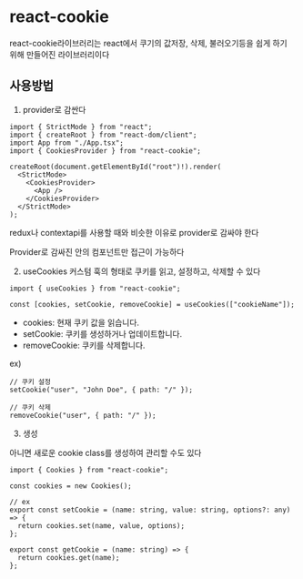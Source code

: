 # react-cookie

react-cookie라이브러리는 react에서 쿠기의 값저장, 삭제, 불러오기등을 쉽게 하기 위해 만들어진 라이브러리이다

## 사용방법

1. provider로 감싼다

```tsx
import { StrictMode } from "react";
import { createRoot } from "react-dom/client";
import App from "./App.tsx";
import { CookiesProvider } from "react-cookie";

createRoot(document.getElementById("root")!).render(
  <StrictMode>
    <CookiesProvider>
      <App />
    </CookiesProvider>
  </StrictMode>
);
```

redux나 contextapi를 사용할 때와 비슷한 이유로 provider로 감싸야 한다

Provider로 감싸진 안의 컴포넌트만 접근이 가능하다

2. useCookies
   커스텀 훅의 형태로 쿠키를 읽고, 설정하고, 삭제할 수 있다

```tsx
import { useCookies } from "react-cookie";

const [cookies, setCookie, removeCookie] = useCookies(["cookieName"]);
```

- cookies: 현재 쿠키 값을 읽습니다.
- setCookie: 쿠키를 생성하거나 업데이트합니다.
- removeCookie: 쿠키를 삭제합니다.

ex)

```tsx
// 쿠키 설정
setCookie("user", "John Doe", { path: "/" });

// 쿠키 삭제
removeCookie("user", { path: "/" });
```

3. 생성<br>

아니면 새로운 cookie class를 생성하여 관리할 수도 있다

```tsx
import { Cookies } from "react-cookie";

const cookies = new Cookies();
```

```tsx
// ex
export const setCookie = (name: string, value: string, options?: any) => {
  return cookies.set(name, value, options);
};

export const getCookie = (name: string) => {
  return cookies.get(name);
};
```
